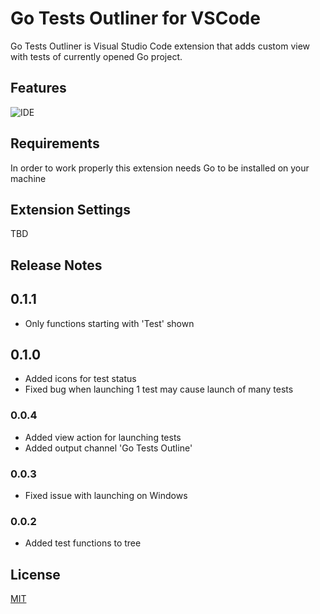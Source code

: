 # Go Tests Outliner for VSCode

Go Tests Outliner is Visual Studio Code extension that adds custom view with tests of currently opened Go project.

## Features

![IDE](https://media.giphy.com/media/3oKIPi6vvVKHSkvFJK/giphy.gif)

## Requirements

In order to work properly this extension needs Go to be installed on your machine

## Extension Settings

TBD

## Release Notes

## 0.1.1
- Only functions starting with 'Test' shown

## 0.1.0
- Added icons for test status
- Fixed bug when launching 1 test may cause launch of many tests

### 0.0.4
- Added view action for launching tests
- Added output channel 'Go Tests Outline'

### 0.0.3
- Fixed issue with launching on Windows

### 0.0.2
- Added test functions to tree

## License

[MIT](LICENSE)
